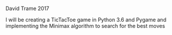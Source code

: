 David Trame
2017

I will be creating a TicTacToe game in Python 3.6 and Pygame and implementing the Minimax algorithm to search for the best moves